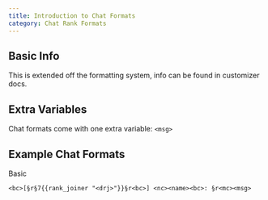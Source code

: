 ```yaml
---
title: Introduction to Chat Formats
category: Chat Rank Formats
---
```


<template-Stub />

## Basic Info

This is extended off the formatting system, info can be found in customizer docs.

## Extra Variables

Chat formats come with one extra variable: `<msg>`

## Example Chat Formats

<CodeHeader>

Basic

</CodeHeader>

```leafformat
<bc>[§r§7{{rank_joiner "<drj>"}}§r<bc>] <nc><name><bc>: §r<mc><msg>
```